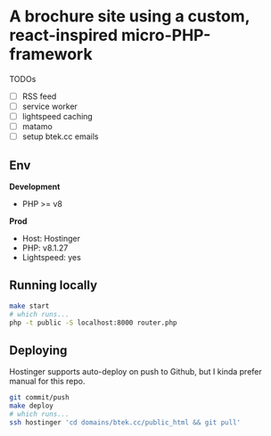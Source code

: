 # A brochure site using a custom, react-inspired micro-PHP-framework

TODOs
- [ ] RSS feed
- [ ] service worker
- [ ] lightspeed caching
- [ ] matamo
- [ ] setup btek.cc emails

## Env

**Development**
- PHP >= v8

**Prod**
- Host: Hostinger
- PHP: v8.1.27
- Lightspeed: yes

## Running locally

```sh
make start
# which runs...
php -t public -S localhost:8000 router.php
```

## Deploying

Hostinger supports auto-deploy on push to Github, but I kinda prefer manual for this repo.

```sh
git commit/push
make deploy
# which runs...
ssh hostinger 'cd domains/btek.cc/public_html && git pull'
```


